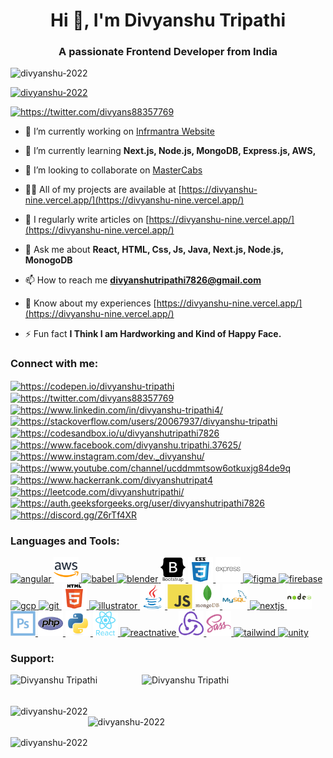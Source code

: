 <h1 align="center">Hi 👋, I'm Divyanshu Tripathi</h1>
<h3 align="center">A passionate Frontend Developer from India</h3>

<p align="left"> <img src="https://komarev.com/ghpvc/?username=divyanshu-2022&label=Profile%20views&color=0e75b6&style=flat" alt="divyanshu-2022" /> </p>

<p align="left"> <a href="https://github.com/ryo-ma/github-profile-trophy"><img src="https://github-profile-trophy.vercel.app/?username=divyanshu-2022" alt="divyanshu-2022" /></a> </p>

<p align="left"> <a href="https://twitter.com/divyans88357769" target="blank"><img src="https://img.shields.io/twitter/follow/divyans88357769?logo=twitter&style=for-the-badge" alt="https://twitter.com/divyans88357769" /></a> </p>

- 🔭 I’m currently working on [Infrmantra Website](https://inframantra-website.vercel.app)

- 🌱 I’m currently learning **Next.js, Node.js, MongoDB, Express.js, AWS,**

- 👯 I’m looking to collaborate on [MasterCabs](https://master-cabs.vercel.app/)

- 👨‍💻 All of my projects are available at [https://divyanshu-nine.vercel.app/](https://divyanshu-nine.vercel.app/)

- 📝 I regularly write articles on [https://divyanshu-nine.vercel.app/](https://divyanshu-nine.vercel.app/)

- 💬 Ask me about **React, HTML, Css, Js, Java, Next.js, Node.js, MonogoDB**

- 📫 How to reach me **divyanshutripathi7826@gmail.com**

- 📄 Know about my experiences [https://divyanshu-nine.vercel.app/](https://divyanshu-nine.vercel.app/)

- ⚡ Fun fact **I Think I am Hardworking and Kind of Happy Face.**

<h3 align="left">Connect with me:</h3>
<p align="left">
<a href="https://codepen.io/https://codepen.io/divyanshu-tripathi" target="blank"><img align="center" src="https://raw.githubusercontent.com/rahuldkjain/github-profile-readme-generator/master/src/images/icons/Social/codepen.svg" alt="https://codepen.io/divyanshu-tripathi" height="30" width="40" /></a>
<a href="https://twitter.com/https://twitter.com/divyans88357769" target="blank"><img align="center" src="https://raw.githubusercontent.com/rahuldkjain/github-profile-readme-generator/master/src/images/icons/Social/twitter.svg" alt="https://twitter.com/divyans88357769" height="30" width="40" /></a>
<a href="https://linkedin.com/in/https://www.linkedin.com/in/divyanshu-tripathi4/" target="blank"><img align="center" src="https://raw.githubusercontent.com/rahuldkjain/github-profile-readme-generator/master/src/images/icons/Social/linked-in-alt.svg" alt="https://www.linkedin.com/in/divyanshu-tripathi4/" height="30" width="40" /></a>
<a href="https://stackoverflow.com/users/https://stackoverflow.com/users/20067937/divyanshu-tripathi" target="blank"><img align="center" src="https://raw.githubusercontent.com/rahuldkjain/github-profile-readme-generator/master/src/images/icons/Social/stack-overflow.svg" alt="https://stackoverflow.com/users/20067937/divyanshu-tripathi" height="30" width="40" /></a>
<a href="https://codesandbox.com/https://codesandbox.io/u/divyanshutripathi7826" target="blank"><img align="center" src="https://raw.githubusercontent.com/rahuldkjain/github-profile-readme-generator/master/src/images/icons/Social/codesandbox.svg" alt="https://codesandbox.io/u/divyanshutripathi7826" height="30" width="40" /></a>
<a href="https://fb.com/https://www.facebook.com/divyanshu.tripathi.37625/" target="blank"><img align="center" src="https://raw.githubusercontent.com/rahuldkjain/github-profile-readme-generator/master/src/images/icons/Social/facebook.svg" alt="https://www.facebook.com/divyanshu.tripathi.37625/" height="30" width="40" /></a>
<a href="https://instagram.com/https://www.instagram.com/dev._divyanshu/" target="blank"><img align="center" src="https://raw.githubusercontent.com/rahuldkjain/github-profile-readme-generator/master/src/images/icons/Social/instagram.svg" alt="https://www.instagram.com/dev._divyanshu/" height="30" width="40" /></a>
<a href="https://www.youtube.com/c/https://www.youtube.com/channel/ucddmmtsow6otkuxjg84de9q" target="blank"><img align="center" src="https://raw.githubusercontent.com/rahuldkjain/github-profile-readme-generator/master/src/images/icons/Social/youtube.svg" alt="https://www.youtube.com/channel/ucddmmtsow6otkuxjg84de9q" height="30" width="40" /></a>
<a href="https://www.hackerrank.com/https://www.hackerrank.com/divyanshutripat4" target="blank"><img align="center" src="https://raw.githubusercontent.com/rahuldkjain/github-profile-readme-generator/master/src/images/icons/Social/hackerrank.svg" alt="https://www.hackerrank.com/divyanshutripat4" height="30" width="40" /></a>
<a href="https://www.leetcode.com/https://leetcode.com/divyanshutripathi/" target="blank"><img align="center" src="https://raw.githubusercontent.com/rahuldkjain/github-profile-readme-generator/master/src/images/icons/Social/leet-code.svg" alt="https://leetcode.com/divyanshutripathi/" height="30" width="40" /></a>
<a href="https://auth.geeksforgeeks.org/user/https://auth.geeksforgeeks.org/user/divyanshutripathi7826" target="blank"><img align="center" src="https://raw.githubusercontent.com/rahuldkjain/github-profile-readme-generator/master/src/images/icons/Social/geeks-for-geeks.svg" alt="https://auth.geeksforgeeks.org/user/divyanshutripathi7826" height="30" width="40" /></a>
<a href="https://discord.gg/https://discord.gg/Z6rTf4XR" target="blank"><img align="center" src="https://raw.githubusercontent.com/rahuldkjain/github-profile-readme-generator/master/src/images/icons/Social/discord.svg" alt="https://discord.gg/Z6rTf4XR" height="30" width="40" /></a>
</p>

<h3 align="left">Languages and Tools:</h3>
<p align="left"> <a href="https://angular.io" target="_blank" rel="noreferrer"> <img src="https://angular.io/assets/images/logos/angular/angular.svg" alt="angular" width="40" height="40"/> </a> <a href="https://aws.amazon.com" target="_blank" rel="noreferrer"> <img src="https://raw.githubusercontent.com/devicons/devicon/master/icons/amazonwebservices/amazonwebservices-original-wordmark.svg" alt="aws" width="40" height="40"/> </a> <a href="https://babeljs.io/" target="_blank" rel="noreferrer"> <img src="https://www.vectorlogo.zone/logos/babeljs/babeljs-icon.svg" alt="babel" width="40" height="40"/> </a> <a href="https://www.blender.org/" target="_blank" rel="noreferrer"> <img src="https://download.blender.org/branding/community/blender_community_badge_white.svg" alt="blender" width="40" height="40"/> </a> <a href="https://getbootstrap.com" target="_blank" rel="noreferrer"> <img src="https://raw.githubusercontent.com/devicons/devicon/master/icons/bootstrap/bootstrap-plain-wordmark.svg" alt="bootstrap" width="40" height="40"/> </a> <a href="https://www.w3schools.com/css/" target="_blank" rel="noreferrer"> <img src="https://raw.githubusercontent.com/devicons/devicon/master/icons/css3/css3-original-wordmark.svg" alt="css3" width="40" height="40"/> </a> <a href="https://expressjs.com" target="_blank" rel="noreferrer"> <img src="https://raw.githubusercontent.com/devicons/devicon/master/icons/express/express-original-wordmark.svg" alt="express" width="40" height="40"/> </a> <a href="https://www.figma.com/" target="_blank" rel="noreferrer"> <img src="https://www.vectorlogo.zone/logos/figma/figma-icon.svg" alt="figma" width="40" height="40"/> </a> <a href="https://firebase.google.com/" target="_blank" rel="noreferrer"> <img src="https://www.vectorlogo.zone/logos/firebase/firebase-icon.svg" alt="firebase" width="40" height="40"/> </a> <a href="https://cloud.google.com" target="_blank" rel="noreferrer"> <img src="https://www.vectorlogo.zone/logos/google_cloud/google_cloud-icon.svg" alt="gcp" width="40" height="40"/> </a> <a href="https://git-scm.com/" target="_blank" rel="noreferrer"> <img src="https://www.vectorlogo.zone/logos/git-scm/git-scm-icon.svg" alt="git" width="40" height="40"/> </a> <a href="https://www.w3.org/html/" target="_blank" rel="noreferrer"> <img src="https://raw.githubusercontent.com/devicons/devicon/master/icons/html5/html5-original-wordmark.svg" alt="html5" width="40" height="40"/> </a> <a href="https://www.adobe.com/in/products/illustrator.html" target="_blank" rel="noreferrer"> <img src="https://www.vectorlogo.zone/logos/adobe_illustrator/adobe_illustrator-icon.svg" alt="illustrator" width="40" height="40"/> </a> <a href="https://www.java.com" target="_blank" rel="noreferrer"> <img src="https://raw.githubusercontent.com/devicons/devicon/master/icons/java/java-original.svg" alt="java" width="40" height="40"/> </a> <a href="https://developer.mozilla.org/en-US/docs/Web/JavaScript" target="_blank" rel="noreferrer"> <img src="https://raw.githubusercontent.com/devicons/devicon/master/icons/javascript/javascript-original.svg" alt="javascript" width="40" height="40"/> </a> <a href="https://www.mongodb.com/" target="_blank" rel="noreferrer"> <img src="https://raw.githubusercontent.com/devicons/devicon/master/icons/mongodb/mongodb-original-wordmark.svg" alt="mongodb" width="40" height="40"/> </a> <a href="https://www.mysql.com/" target="_blank" rel="noreferrer"> <img src="https://raw.githubusercontent.com/devicons/devicon/master/icons/mysql/mysql-original-wordmark.svg" alt="mysql" width="40" height="40"/> </a> <a href="https://nextjs.org/" target="_blank" rel="noreferrer"> <img src="https://cdn.worldvectorlogo.com/logos/nextjs-2.svg" alt="nextjs" width="40" height="40"/> </a> <a href="https://nodejs.org" target="_blank" rel="noreferrer"> <img src="https://raw.githubusercontent.com/devicons/devicon/master/icons/nodejs/nodejs-original-wordmark.svg" alt="nodejs" width="40" height="40"/> </a> <a href="https://www.photoshop.com/en" target="_blank" rel="noreferrer"> <img src="https://raw.githubusercontent.com/devicons/devicon/master/icons/photoshop/photoshop-line.svg" alt="photoshop" width="40" height="40"/> </a> <a href="https://www.php.net" target="_blank" rel="noreferrer"> <img src="https://raw.githubusercontent.com/devicons/devicon/master/icons/php/php-original.svg" alt="php" width="40" height="40"/> </a> <a href="https://www.python.org" target="_blank" rel="noreferrer"> <img src="https://raw.githubusercontent.com/devicons/devicon/master/icons/python/python-original.svg" alt="python" width="40" height="40"/> </a> <a href="https://reactjs.org/" target="_blank" rel="noreferrer"> <img src="https://raw.githubusercontent.com/devicons/devicon/master/icons/react/react-original-wordmark.svg" alt="react" width="40" height="40"/> </a> <a href="https://reactnative.dev/" target="_blank" rel="noreferrer"> <img src="https://reactnative.dev/img/header_logo.svg" alt="reactnative" width="40" height="40"/> </a> <a href="https://redux.js.org" target="_blank" rel="noreferrer"> <img src="https://raw.githubusercontent.com/devicons/devicon/master/icons/redux/redux-original.svg" alt="redux" width="40" height="40"/> </a> <a href="https://sass-lang.com" target="_blank" rel="noreferrer"> <img src="https://raw.githubusercontent.com/devicons/devicon/master/icons/sass/sass-original.svg" alt="sass" width="40" height="40"/> </a> <a href="https://tailwindcss.com/" target="_blank" rel="noreferrer"> <img src="https://www.vectorlogo.zone/logos/tailwindcss/tailwindcss-icon.svg" alt="tailwind" width="40" height="40"/> </a> <a href="https://unity.com/" target="_blank" rel="noreferrer"> <img src="https://www.vectorlogo.zone/logos/unity3d/unity3d-icon.svg" alt="unity" width="40" height="40"/> </a> </p>

<h3 align="left">Support:</h3>
<p><a href="https://www.buymeacoffee.com/Divyanshu Tripathi"> <img align="left" src="https://cdn.buymeacoffee.com/buttons/v2/default-yellow.png" height="50" width="210" alt="Divyanshu Tripathi" /></a><a href="https://ko-fi.com/Divyanshu Tripathi"> <img align="left" src="https://cdn.ko-fi.com/cdn/kofi3.png?v=3" height="50" width="210" alt="Divyanshu Tripathi" /></a></p><br><br>

<p><img align="left" src="https://github-readme-stats.vercel.app/api/top-langs?username=divyanshu-2022&show_icons=true&locale=en&layout=compact" alt="divyanshu-2022" /></p>

<p>&nbsp;<img align="center" src="https://github-readme-stats.vercel.app/api?username=divyanshu-2022&show_icons=true&locale=en" alt="divyanshu-2022" /></p>

<p><img align="center" src="https://github-readme-streak-stats.herokuapp.com/?user=divyanshu-2022&" alt="divyanshu-2022" /></p>
